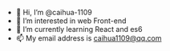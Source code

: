 - 👋 Hi, I’m @caihua-1109
- 👀 I’m interested in web Front-end
- 🌱 I’m currently learning React and es6
- 📫 My email address is caihua1109@qq.com

<!---
caihua-1109/caihua-1109 is a ✨ special ✨ repository because its `README.md` (this file) appears on your GitHub profile.
You can click the Preview link to take a look at your changes.
--->
